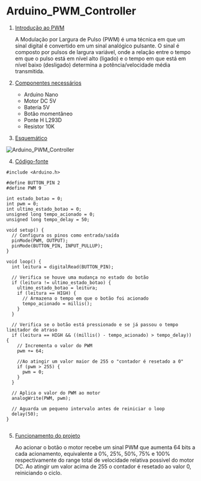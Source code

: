 # Arduino_PWM_Controller

1. [Introdução ao PWM](#introdução-ao-pwm)

    A Modulação por Largura de Pulso (PWM) é uma técnica em que um sinal digital é convertido em um sinal analógico pulsante. O sinal é composto por pulsos de largura variável, onde a relação entre o tempo em que o pulso está em nível alto (ligado) e o tempo em que está em nível baixo (desligado) determina a potência/velocidade média transmitida.
2. [Componentes necessários](#componentes-necessários)
   - Arduino Nano
   - Motor DC 5V
   - Bateria 5V
   - Botão momentâneo
   - Ponte H L293D
   - Resistor 10K
3. [Esquemático](#esquemático)


![Arduino_PWM_Controller](https://github.com/brunocatani/Arduino_PWM_Controller/assets/94939071/faa356e3-f7d6-45cc-90af-e1123b4cf3c5)

4. [Código-fonte](#código-fonte)
````
#include <Arduino.h>

#define BUTTON_PIN 2
#define PWM 9

int estado_botao = 0;
int pwm = 0;
int ultimo_estado_botao = 0;
unsigned long tempo_acionado = 0;
unsigned long tempo_delay = 50;

void setup() {
  // Configura os pinos como entrada/saída
  pinMode(PWM, OUTPUT);
  pinMode(BUTTON_PIN, INPUT_PULLUP);
}

void loop() {
  int leitura = digitalRead(BUTTON_PIN);

  // Verifica se houve uma mudança no estado do botão
  if (leitura != ultimo_estado_botao) {
    ultimo_estado_botao = leitura;
    if (leitura == HIGH) {  
      // Armazena o tempo em que o botão foi acionado
      tempo_acionado = millis();
    }
  }

  // Verifica se o botão está pressionado e se já passou o tempo limitador de atraso
  if (leitura == HIGH && ((millis() - tempo_acionado) > tempo_delay)) {
    // Incrementa o valor do PWM
    pwm += 64;
    
    //Ao atingir um valor maior de 255 o "contador é resetado a 0"
    if (pwm > 255) {
      pwm = 0;
    }
  }

  // Aplica o valor do PWM ao motor
  analogWrite(PWM, pwm);

  // Aguarda um pequeno intervalo antes de reiniciar o loop
  delay(50);
}


````

5. [Funcionamento do projeto](#funcionamento-do-projeto)

    Ao acionar o botão o motor recebe um sinal PWM que aumenta 64 bits a cada acionamento, equivalente a 0%, 25%, 50%, 75% e 100% respectivamente do range total de velocidade relativa possivel do motor DC.
    Ao atingir um valor acima de 255 o contador é resetado ao valor 0, reiniciando o ciclo.
